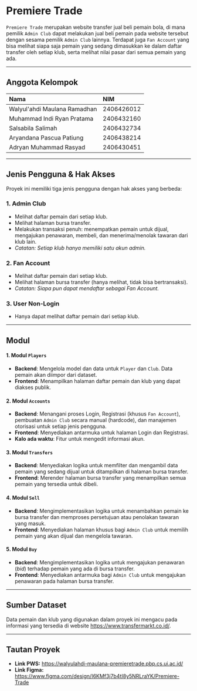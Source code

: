 # Premiere Trade

`Premiere Trade` merupakan website transfer jual beli pemain bola, di mana pemilik `Admin Club` dapat melakukan jual beli pemain pada website tersebut dengan sesama pemilik `Admin Club` lainnya. Terdapat juga `Fan Account` yang bisa melihat siapa saja pemain yang sedang dimasukkan ke dalam daftar transfer oleh setiap klub, serta melihat nilai pasar dari semua pemain yang ada.

---

## Anggota Kelompok

| Nama                          | NIM        |
| :---------------------------- | :--------- |
| Walyul'ahdi Maulana Ramadhan  | 2406426012 |
| Muhammad Indi Ryan Pratama    | 2406432160 |
| Salsabila Salimah             | 2406432734 |
| Aryandana Pascua Patiung      | 2406438214 |
| Adryan Muhammad Rasyad        | 2406430451 |

---

## Jenis Pengguna & Hak Akses

Proyek ini memiliki tiga jenis pengguna dengan hak akses yang berbeda:

### 1. Admin Club
* Melihat daftar pemain dari setiap klub.
* Melihat halaman bursa transfer.
* Melakukan transaksi penuh: menempatkan pemain untuk dijual, mengajukan penawaran, membeli, dan menerima/menolak tawaran dari klub lain.
* *Catatan: Setiap klub hanya memiliki satu akun admin.*

### 2. Fan Account
* Melihat daftar pemain dari setiap klub.
* Melihat halaman bursa transfer (hanya melihat, tidak bisa bertransaksi).
* *Catatan: Siapa pun dapat mendaftar sebagai Fan Account.*

### 3. User Non-Login
* Hanya dapat melihat daftar pemain dari setiap klub.

---

## Modul

#### 1. Modul `Players`
* **Backend**: Mengelola model dan data untuk `Player` dan `Club`. Data pemain akan diimpor dari dataset.
* **Frontend**: Menampilkan halaman daftar pemain dan klub yang dapat diakses publik.

#### 2. Modul `Accounts`
* **Backend**: Menangani proses Login, Registrasi (khusus `Fan Account`), pembuatan `Admin Club` secara manual (hardcode), dan manajemen otorisasi untuk setiap jenis pengguna.
* **Frontend**: Menyediakan antarmuka untuk halaman Login dan Registrasi.
* **Kalo ada waktu**: Fitur untuk mengedit informasi akun.

#### 3. Modul `Transfers`
* **Backend**: Menyediakan logika untuk memfilter dan mengambil data pemain yang sedang dijual untuk ditampilkan di halaman bursa transfer.
* **Frontend**: Merender halaman bursa transfer yang menampilkan semua pemain yang tersedia untuk dibeli.

#### 4. Modul `Sell`
* **Backend**: Mengimplementasikan logika untuk menambahkan pemain ke bursa transfer dan memproses persetujuan atau penolakan tawaran yang masuk.
* **Frontend**: Menyediakan halaman khusus bagi `Admin Club` untuk memilih pemain yang akan dijual dan mengelola tawaran.

#### 5. Modul `Buy`
* **Backend**: Mengimplementasikan logika untuk mengajukan penawaran (*bid*) terhadap pemain yang ada di bursa transfer.
* **Frontend**: Menyediakan antarmuka bagi `Admin Club` untuk mengajukan penawaran pada halaman bursa transfer.

---

## Sumber Dataset

Data pemain dan klub yang digunakan dalam proyek ini mengacu pada informasi yang tersedia di website https://www.transfermarkt.co.id/.

---

## Tautan Proyek

* **Link PWS:** https://walyulahdi-maulana-premieretrade.pbp.cs.ui.ac.id/
* **Link Figma:** https://www.figma.com/design/I6KMf3j7b4tI8y5NRLraYK/Premiere-Trade